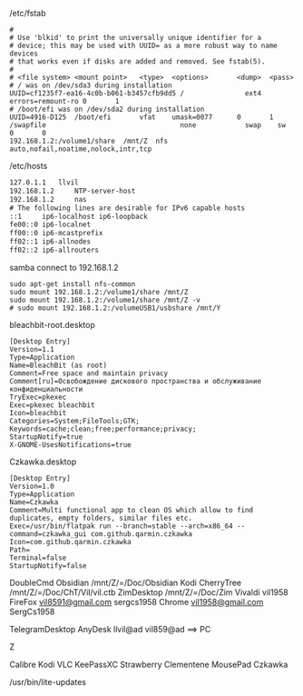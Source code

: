 /etc/fstab
```# /etc/fstab: static file system information.
#
# Use 'blkid' to print the universally unique identifier for a
# device; this may be used with UUID= as a more robust way to name devices
# that works even if disks are added and removed. See fstab(5).
#
# <file system> <mount point>   <type>  <options>       <dump>  <pass>
# / was on /dev/sda3 during installation
UUID=cf1235f7-ea16-4c0b-b061-b3457cfb9dd5 /               ext4    errors=remount-ro 0       1
# /boot/efi was on /dev/sda2 during installation
UUID=4916-D125  /boot/efi       vfat    umask=0077      0       1
/swapfile                                 none            swap    sw              0       0
192.168.1.2:/volume1/share	/mnt/Z	nfs	auto,nofail,noatime,nolock,intr,tcp
```

/etc/hosts
```127.0.0.1	localhost
127.0.1.1	llvil
192.168.1.2     NTP-server-host
192.168.1.2     nas
# The following lines are desirable for IPv6 capable hosts
::1     ip6-localhost ip6-loopback
fe00::0 ip6-localnet
ff00::0 ip6-mcastprefix
ff02::1 ip6-allnodes
ff02::2 ip6-allrouters
```
samba connect to 192.168.1.2
```
sudo apt-get install nfs-common
sudo mount 192.168.1.2:/volume1/share /mnt/Z
sudo mount 192.168.1.2:/volume1/share /mnt/Z -v
# sudo mount 192.168.1.2:/volumeUSB1/usbshare /mnt/Y
```

bleachbit-root.desktop
```
[Desktop Entry]
Version=1.1
Type=Application
Name=BleachBit (as root)
Comment=Free space and maintain privacy
Comment[ru]=Освобождение дискового пространства и обслуживание конфиденциальности
TryExec=pkexec
Exec=pkexec bleachbit
Icon=bleachbit
Categories=System;FileTools;GTK;
Keywords=cache;clean;free;performance;privacy;
StartupNotify=true
X-GNOME-UsesNotifications=true
```

Czkawka.desktop
```
[Desktop Entry]
Version=1.0
Type=Application
Name=Czkawka
Comment=Multi functional app to clean OS which allow to find duplicates, empty folders, similar files etc.
Exec=/usr/bin/flatpak run --branch=stable --arch=x86_64 --command=czkawka_gui com.github.qarmin.czkawka
Icon=com.github.qarmin.czkawka
Path=
Terminal=false
StartupNotify=false
```

DoubleCmd
Obsidian /mnt/Z/=/Doc/Obsidian
Kodi
CherryTree /mnt/Z/=/Doc/ChT/Vil/vil.ctb
ZimDesktop /mnt/Z/=/Doc/Zim
Vivaldi     vil1958
FireFox    vil8591@gmail.com sergcs1958
Chrome  vil1958@gmail.com  SergCs1958

TelegramDesktop
AnyDesk llvil@ad vil859@ad ==> PC

Z

Calibre
Kodi
VLC
KeePassXC
Strawberry
Clementene
MousePad
Czkawka

/usr/bin/lite-updates







